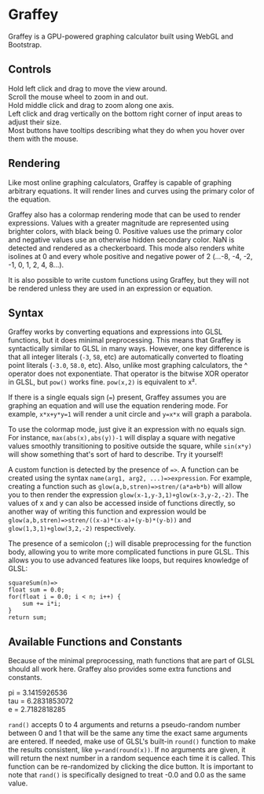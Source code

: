 # Graffey

Graffey is a GPU-powered graphing calculator built using WebGL and Bootstrap.

## Controls

Hold left click and drag to move the view around.  
Scroll the mouse wheel to zoom in and out.  
Hold middle click and drag to zoom along one axis.  
Left click and drag vertically on the bottom right corner of input areas to adjust their size.  
Most buttons have tooltips describing what they do when you hover over them with the mouse.  

## Rendering

Like most online graphing calculators, Graffey is capable of graphing arbitrary equations. It will render lines and curves using the primary color of the equation.

Graffey also has a colormap rendering mode that can be used to render expressions. Values with a greater magnitude are represented using brighter colors, with black being 0. Positive values use the primary color and negative values use an otherwise hidden secondary color. NaN is detected and rendered as a checkerboard. This mode also renders white isolines at 0 and every whole positive and negative power of 2 (...-8, -4, -2, -1, 0, 1, 2, 4, 8...).

It is also possible to write custom functions using Graffey, but they will not be rendered unless they are used in an expression or equation.

## Syntax

Graffey works by converting equations and expressions into GLSL functions, but it does minimal preprocessing. This means that Graffey is syntactically similar to GLSL in many ways. However, one key difference is that all integer literals (`-3`, `58`, etc) are automatically converted to floating point literals (`-3.0`, `58.0`, etc). Also, unlike most graphing calculators, the ^ operator does not exponentiate. That operator is the bitwise XOR operator in GLSL, but `pow()` works fine. `pow(x,2)` is equivalent to x².

If there is a single equals sign (`=`) present, Graffey assumes you are graphing an equation and will use the equation rendering mode. For example, `x*x+y*y=1` will render a unit circle and `y=x*x` will graph a parabola.

To use the colormap mode, just give it an expression with no equals sign. For instance, `max(abs(x),abs(y))-1` will display a square with negative values smoothly transitioning to positive outside the square, while `sin(x*y)` will show something that's sort of hard to describe. Try it yourself!

A custom function is detected by the presence of `=>`. A function can be created using the syntax `name(arg1, arg2, ...)=>expression`. For example, creating a function such as `glow(a,b,stren)=>stren/(a*a+b*b)` will allow you to then render the expression `glow(x-1,y-3,1)+glow(x-3,y-2,-2)`. The values of x and y can also be accessed inside of functions directly, so another way of writing this function and expression would be `glow(a,b,stren)=>stren/((x-a)*(x-a)+(y-b)*(y-b))` and `glow(1,3,1)+glow(3,2,-2)` respectively. 

The presence of a semicolon (`;`) will disable preprocessing for the function body, allowing you to write more complicated functions in pure GLSL. This allows you to use advanced features like loops, but requires knowledge of GLSL:

	squareSum(n)=>
	float sum = 0.0;
	for(float i = 0.0; i < n; i++) {
		sum += i*i;
	}
	return sum;

## Available Functions and Constants

Because of the minimal preprocessing, math functions that are part of GLSL should all work here. Graffey also provides some extra functions and constants.

pi = 3.1415926536  
tau = 6.2831853072  
e = 2.7182818285  

`rand()` accepts 0 to 4 arguments and returns a pseudo-random number between 0 and 1 that will be the same any time the exact same arguments are entered. If needed, make use of GLSL's built-in `round()` function to make the results consistent, like `y=rand(round(x))`. If no arguments are given, it will return the next number in a random sequence each time it is called. This function can be re-randomized by clicking the dice button. It is important to note that `rand()` is specifically designed to treat -0.0 and 0.0 as the same value.
